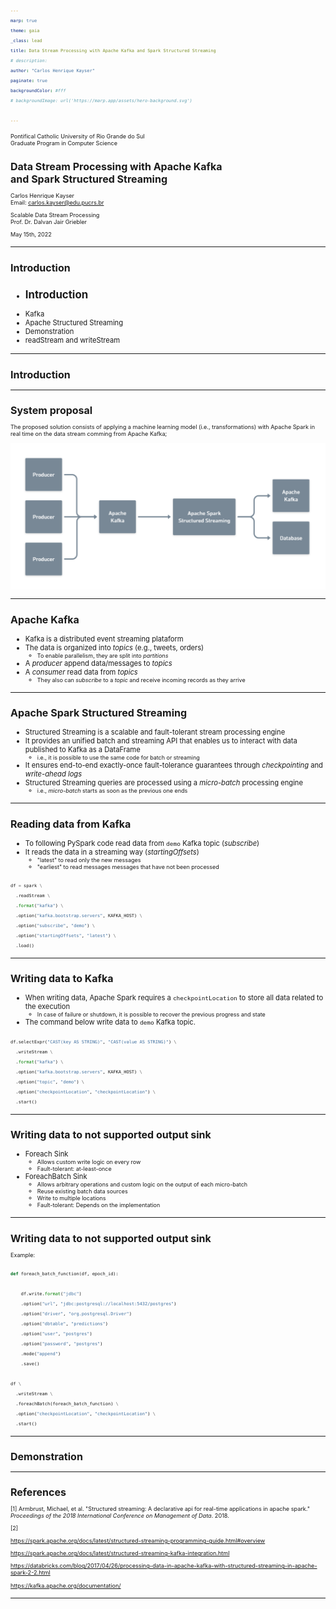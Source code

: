 ```yaml
---
marp: true
theme: gaia
_class: lead
title: Data Stream Processing with Apache Kafka and Spark Structured Streaming
# description: 
author: "Carlos Henrique Kayser"
paginate: true
backgroundColor: #fff
# backgroundImage: url('https://marp.app/assets/hero-background.svg')

---
```


<style scoped>
h1 { font-size: 1.5rem }

p { font-size: 80% }
</style>

Pontifical Catholic University of Rio Grande do Sul<br>Graduate Program in Computer Science

# Data Stream Processing with Apache Kafka<br>and Spark Structured Streaming

Carlos Henrique Kayser<br>Email: carlos.kayser@edu.pucrs.br

Scalable Data Stream Processing<br>Prof. Dr. Dalvan Jair Griebler

May 15th, 2022

---

<style> 
h1 { font-size: 1rem }

p { font-size: 80% }

li { font-size: 80% }

pre code { font-size: 50% }

img[alt~="center"] {
  display: block;
  margin: 0 auto;
}

figcaption {
  display: block;
  margin: 0 auto;
}
</style>

# Introduction

- Introduction
  - 
- Kafka
- Apache Structured Streaming
- Demonstration
- readStream and writeStream



---
# Introduction
 



---

# System proposal

The proposed solution consists of applying a machine learning model (i.e., transformations) with Apache Spark in real time on the data stream comming from Apache Kafka;    

![w:900 center](figures/system-proposal.png)













---
# Apache Kafka

- Kafka is a distributed event streaming plataform
- The data is organized into _topics_ (e.g., tweets, orders)
  - To enable parallelism, they are split into _partitions_
- A _producer_ append data/messages to _topics_
- A _consumer_ read data from _topics_
  - They also can _subscribe_ to a _topic_ and receive incoming records as they arrive

<!-- 
![w:600 center](figures/kafka-topic.png)
*Fig.1 - 4K Mountains Wallpaper* 
 -->





---

# Apache Spark Structured Streaming

- Structured Streaming is a scalable and fault-tolerant stream processing engine
- It provides an unified batch and streaming API that enables us to interact with data published to Kafka as a DataFrame
  - i.e., it is possible to use the same code for batch or streaming
- It ensures end-to-end exactly-once fault-tolerance guarantees through _checkpointing_ and _write-ahead logs_
- Structured Streaming queries are processed using a _micro-batch_ processing engine
  - i.e., _micro-batch_ starts as soon as the previous one ends






---
# Reading data from Kafka


- To following PySpark code read data from `demo` Kafka topic (*subscribe*)
- It reads the data in a streaming way (*startingOffsets*)
  - "latest" to read only the new messages
  - "earliest" to read messages messages that have not been processed

```python
df = spark \
  .readStream \
  .format("kafka") \
  .option("kafka.bootstrap.servers", KAFKA_HOST) \
  .option("subscribe", "demo") \
  .option("startingOffsets", "latest") \
  .load()
```




---
# Writing data to Kafka

- When writing data, Apache Spark requires a `checkpointLocation` to store all data related to the execution
  - In case of failure or shutdown, it is possible to recover the previous progress and state
- The command below write data to `demo` Kafka topic. 

```python
df.selectExpr("CAST(key AS STRING)", "CAST(value AS STRING)") \
  .writeStream \
  .format("kafka") \
  .option("kafka.bootstrap.servers", KAFKA_HOST) \
  .option("topic", "demo") \
  .option("checkpointLocation", "checkpointLocation") \
  .start()
```



---
# Writing data to not supported output sink

- Foreach Sink
  - Allows custom write logic on every row
  - Fault-tolerant: at-least-once
- ForeachBatch Sink
  - Allows arbitrary operations and custom logic on the output of each micro-batch
  - Reuse existing batch data sources
  - Write to multiple locations
  - Fault-tolerant: Depends on the implementation






---
# Writing data to not supported output sink

Example:

```python
def foreach_batch_function(df, epoch_id):

    df.write.format("jdbc")
    .option("url", "jdbc:postgresql://localhost:5432/postgres")
    .option("driver", "org.postgresql.Driver")
    .option("dbtable", "predictions")
    .option("user", "postgres")
    .option("password", "postgres")
    .mode("append")
    .save()

df \
  .writeStream \
  .foreachBatch(foreach_batch_function) \
  .option("checkpointLocation", "checkpointLocation") \
  .start()
```






<!--
TODO
- Triggers (não incluir)
- watermark ()
- Window Operations on Event Time
- 
- https://spark.apache.org/docs/latest/structured-streaming-programming-guide.html#recovering-from-failures-with-checkpointing
-->






---
# Demonstration

---

# References

<style scoped>
p { font-size: 65% }
</style>

[1] Armbrust, Michael, et al. "Structured streaming: A declarative api for real-time applications in apache spark." _Proceedings of the 2018 International Conference on Management of Data_. 2018.

[2] 



https://spark.apache.org/docs/latest/structured-streaming-programming-guide.html#overview

https://spark.apache.org/docs/latest/structured-streaming-kafka-integration.html

https://databricks.com/blog/2017/04/26/processing-data-in-apache-kafka-with-structured-streaming-in-apache-spark-2-2.html

https://kafka.apache.org/documentation/





---



<!-- <p>
    <img src="figures/kafka-topic.png" alt style="width:50%">
</p>
<p>
    <em>image_caption</em>
</p> -->


<!-- <figure class="image">
  <img src="figures/kafka-topic.png" alt="Descirp" style="width:50%">
  <figcaption>Kafka Topic</figcaption>
</figure> -->


<!-- 
---
<style>
.image-caption {
  text-align: center;
  font-size: .8rem;
  color: light-grey;
}
</style>

![w:600 center](figures/kafka-topic.png)

<figcaption>Kafka Topic</figcaption> -->


<!-- 
---

# Apache Spark Structured Streaming

[1] -->

